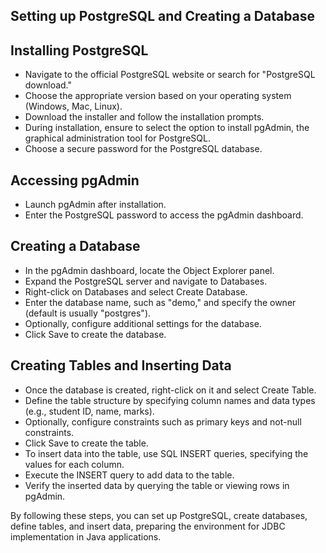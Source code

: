 ## Setting up PostgreSQL and Creating a Database

## Installing PostgreSQL

- Navigate to the official PostgreSQL website or search for "PostgreSQL download."
- Choose the appropriate version based on your operating system (Windows, Mac, Linux).
- Download the installer and follow the installation prompts.
- During installation, ensure to select the option to install pgAdmin, the graphical administration tool for PostgreSQL.
- Choose a secure password for the PostgreSQL database.

## Accessing pgAdmin

- Launch pgAdmin after installation.
- Enter the PostgreSQL password to access the pgAdmin dashboard.

## Creating a Database

- In the pgAdmin dashboard, locate the Object Explorer panel.
- Expand the PostgreSQL server and navigate to Databases.
- Right-click on Databases and select Create Database.
- Enter the database name, such as "demo," and specify the owner (default is usually "postgres").
- Optionally, configure additional settings for the database.
- Click Save to create the database.

## Creating Tables and Inserting Data

- Once the database is created, right-click on it and select Create Table.
- Define the table structure by specifying column names and data types (e.g., student ID, name, marks).
- Optionally, configure constraints such as primary keys and not-null constraints.
- Click Save to create the table.
- To insert data into the table, use SQL INSERT queries, specifying the values for each column.
- Execute the INSERT query to add data to the table.
- Verify the inserted data by querying the table or viewing rows in pgAdmin.

By following these steps, you can set up PostgreSQL, create databases, define tables, and insert data, preparing the environment for JDBC implementation in Java applications.
